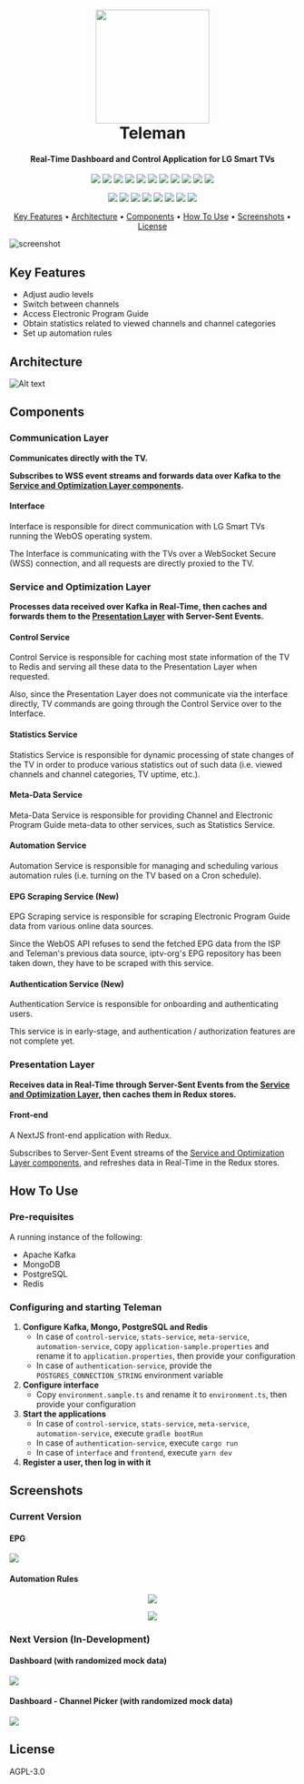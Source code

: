 <h1 align="center">
  <img src="https://i.imgur.com/xktCpU4.png" width="200">

  <br>
  Teleman
  <br>
</h1>

<h4 align="center">Real-Time Dashboard and Control Application for LG Smart TVs</h4>

<p align="center">
    <img src="https://img.shields.io/badge/Node.js-43853D?style=for-the-badge&logo=node.js&logoColor=white">
    <img src="https://img.shields.io/badge/TypeScript-007ACC?style=for-the-badge&logo=typescript&logoColor=white">
    <img src="https://img.shields.io/badge/Java-ED8B00?style=for-the-badge&logo=openjdk&logoColor=white">
    <img src="https://img.shields.io/badge/Spring-6DB33F?style=for-the-badge&logo=spring&logoColor=white">
    <img src="https://img.shields.io/badge/Rust-000000?style=for-the-badge&logo=rust&logoColor=white">
    <img src="https://img.shields.io/badge/Next-black?style=for-the-badge&logo=next.js&logoColor=white">
    <img src="https://img.shields.io/badge/Redux-593D88?style=for-the-badge&logo=redux&logoColor=white">
    <img src="https://img.shields.io/badge/Apache%20Kafka-000?style=for-the-badge&logo=apachekafka">
    <img src="https://img.shields.io/badge/MongoDB-4EA94B?style=for-the-badge&logo=mongodb&logoColor=white">
    <img src="https://img.shields.io/badge/PostgreSQL-316192?style=for-the-badge&logo=postgresql&logoColor=white">
    <img src="https://img.shields.io/badge/redis-%23DD0031.svg?&style=for-the-badge&logo=redis&logoColor=white">
</p>

<p align="center">
  <img src="https://github.com/Goracz/teleman/actions/workflows/authentication-service-ci.yml/badge.svg">
  <img src="https://github.com/Goracz/teleman/actions/workflows/automation-service-ci.yml/badge.svg">
  <img src="https://github.com/Goracz/teleman/actions/workflows/control-service-ci.yml/badge.svg">
  <img src="https://github.com/Goracz/teleman/actions/workflows/frontend-ci.yml/badge.svg">
  <img src="https://github.com/Goracz/teleman/actions/workflows/interface-ci.yml/badge.svg">
  <img src="https://github.com/Goracz/teleman/actions/workflows/meta-data-service-ci.yml/badge.svg">
  <img src="https://github.com/Goracz/teleman/actions/workflows/statistics-service-ci.yml/badge.svg">
  <img src="https://github.com/Goracz/teleman/actions/workflows/github-code-scanning/codeql/badge.svg">
</p>

<p align="center">
  <a href="#key-features">Key Features</a> •
  <a href="#architecture">Architecture</a> •
  <a href="#components">Components</a> •
  <a href="#how-to-use">How To Use</a> •
  <a href="#screenshots">Screenshots</a> •
  <a href="#license">License</a>
</p>

![screenshot](https://pbs.twimg.com/media/Fk58TonXgAE8ooB?format=jpg)

## Key Features

* Adjust audio levels
* Switch between channels
* Access Electronic Program Guide
* Obtain statistics related to viewed channels and channel categories
* Set up automation rules

## Architecture

![Alt text](https://i.imgur.com/4879ZbE.png)

## Components

### Communication Layer

**Communicates directly with the TV.**

**Subscribes to WSS event streams and forwards data over Kafka to the <a href="#service-and-optimization-layer">Service and Optimization Layer components</a>.**

#### Interface

Interface is responsible for direct communication with LG Smart TVs running the WebOS operating system.

The Interface is communicating with the TVs over a WebSocket Secure (WSS) connection, and all requests are directly proxied to the TV.

### Service and Optimization Layer

**Processes data received over Kafka in Real-Time, then caches and forwards them to the <a href="#presentation-layer">Presentation Layer</a> with Server-Sent Events.**

#### Control Service

Control Service is responsible for caching most state information of the TV to Redis and serving all these data to the Presentation Layer when requested.

Also, since the Presentation Layer does not communicate via the interface directly, TV commands are going through the Control Service over to the Interface.

#### Statistics Service

Statistics Service is responsible for dynamic processing of state changes of the TV in order to produce various statistics out of such data (i.e. viewed channels and channel categories, TV uptime, etc.).

#### Meta-Data Service

Meta-Data Service is responsible for providing Channel and Electronic Program Guide meta-data to other services, such as Statistics Service.

#### Automation Service

Automation Service is responsible for managing and scheduling various automation rules (i.e. turning on the TV based on a Cron schedule).

#### EPG Scraping Service (New)

EPG Scraping service is responsible for scraping Electronic Program Guide data from various online data sources.

Since the WebOS API refuses to send the fetched EPG data from the ISP and Teleman's previous data source, iptv-org's EPG repository has been taken down, they have to be scraped with this service.

#### Authentication Service (New)

Authentication Service is responsible for onboarding and authenticating users.

This service is in early-stage, and authentication / authorization features are not complete yet.

### Presentation Layer

**Receives data in Real-Time through Server-Sent Events from the <a href="#service-and-optimization-layer">Service and Optimization Layer</a>, then caches them in Redux stores.**

#### Front-end

A NextJS front-end application with Redux.

Subscribes to Server-Sent Event streams of the <a href="#service-and-optimization-layer">Service and Optimization Layer components</a>, and refreshes data in Real-Time in the Redux stores.

## How To Use

### Pre-requisites

A running instance of the following:

* Apache Kafka
* MongoDB
* PostgreSQL
* Redis

### Configuring and starting Teleman

1. **Configure Kafka, Mongo, PostgreSQL and Redis**
    * In case of `control-service`, `stats-service`, `meta-service`, `automation-service`, copy `application-sample.properties` and rename it to `application.properties`, then provide your configuration
    * In case of `authentication-service`, provide the `POSTGRES_CONNECTION_STRING` environment variable
2. **Configure interface**
    * Copy `environment.sample.ts` and rename it to `environment.ts`, then provide your configuration
3. **Start the applications**
    * In case of `control-service`, `stats-service`, `meta-service`, `automation-service`, execute `gradle bootRun`
    * In case of `authentication-service`, execute `cargo run`
    * In case of `interface` and `frontend`, execute `yarn dev`
4. **Register a user, then log in with it**

## Screenshots

### Current Version

#### EPG

<img src="https://i.imgur.com/Satsp9O.png">

#### Automation Rules

<p align="center">
  <img src="https://i.imgur.com/zmlCNry.png">
</p>

<p align="center">
  <img src="https://i.imgur.com/Cz5s71J.png">
</p>

### Next Version (In-Development)

#### Dashboard (with randomized mock data)

<img src="https://i.imgur.com/fvSBGwN.png">

#### Dashboard - Channel Picker (with randomized mock data)

<img src="https://i.imgur.com/jfkBOpm.png">

## License

AGPL-3.0
